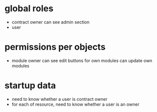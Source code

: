# global roles

- contract owner
  can see admin section
- user

# permissions per objects

- module owner
  can see edit buttons for own modules
  can update own modules

# startup data

- need to know whether a user is contract owner
- for each of resource, need to know whether a user is an owner
